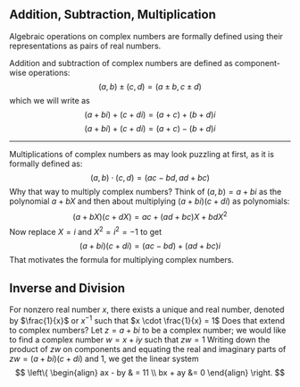 ## Addition, Subtraction, Multiplication

Algebraic operations on complex numbers are formally defined using their representations as pairs of real numbers.

Addition and subtraction of complex numbers are defined as component-wise operations:
$$(a, b) \pm (c, d) = (a \pm b, c \pm d)$$
which we will write as 
$$(a + bi) + (c+di) = (a + c) + (b + d)i$$
$$(a + bi) + (c+di) = (a + c) - (b + d)i$$

***

Multiplications of complex numbers as may look puzzling at first, as it is formally defined as:
$$(a, b) \cdot (c, d) = (ac-bd, ad+bc)$$
Why that way to multiply complex numbers?
Think of $(a, b) = a + bi$ as the polynomial $a + bX$ and then about multiplying $(a + bi)(c+di)$ as polynomials:
$$(a+bX)(c+ dX) = ac + (ad + bc)X + bdX^2$$
Now replace $X = i$ and $X^{2} = i^{2} = -1$ to get
$$(a+bi)(c+di)=(ac-bd)+(ad+bc)i$$
That motivates the formula for multiplying complex numbers.

## Inverse and Division

For nonzero real number $x$, 
	there exists a unique and real number, 
		denoted by $\frac{1}{x}$ or $x^{-1}$ such that $x \cdot \frac{1}{x} = 1$
Does that extend to complex numbers?
Let $z = a +bi$ to be a complex number;
	we would like to find a complex number $w = x +iy$ such that $zw = 1$
Writing down the product of $zw$ on components and equating the real and imaginary parts of $zw = (a+bi)(c+di)$ and $1$, we get the linear system
$$
\left\{  \begin{align}
ax - by & = 11 \\
bx + ay &= 0
\end{align} \right.
$$

